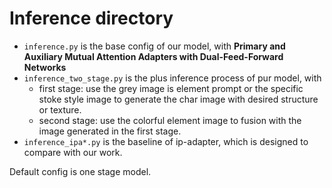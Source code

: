 # Inference directory

- `inference.py` is the base config of our model, with **Primary and Auxiliary Mutual Attention Adapters with Dual-Feed-Forward Networks**
- `inference_two_stage.py` is the plus inference process of pur model, with
    - first stage: use the grey image is element prompt or the specific stoke style image to generate the char image with desired structure or texture.
    - second stage: use the colorful element image to fusion with the image generated in the first stage.
- `inference_ipa*.py` is the baseline of ip-adapter, which is designed to compare with our work.

Default config is one stage model.




